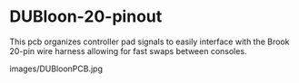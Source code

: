 # DUBloon-20-pinout
This pcb organizes controller pad signals to easily interface with the Brook 20-pin wire harness allowing for fast swaps between consoles.

images/DUBloonPCB.jpg
